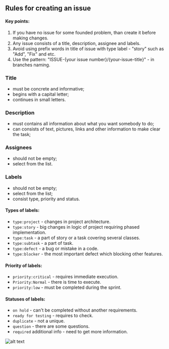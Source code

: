 ## Rules for creating an issue


#### Key points:
1.  If you have no issue for some founded problem, than create it before making changes.
2.  Any issue consists of a title, description, assignee and labels.
3.  Avoid using prefix words in title of issue with type label - "story" such as "Add", "Fix" and etc.
4.  Use the pattern: "ISSUE-{your issue number}/{your-issue-title}" - in branches naming.

### Title
- must be concrete and informative;
- begins with a capital letter;
- continues in small letters.

### Description
- must contains all information about what you want somebody to do;
- can consists of text, pictures, links and other information to make clear the task; 

### Assignees
- should not be empty;
- select from the list.

### Labels
- should not be empty;
- select from the list;
- consist type, priority and status.

#### Types of labels:
- `type:project` - changes in project architecture.
- `type:story` - big changes in logic of project requiring phased implementation.
- `type:task` - a part of story or a task covering several classes.
- `type:subtask` - a part of task. 
- `type:defect` - a bug or mistake in a code.
- `type:blocker` - the most important defect which blocking other features.

#### Priority of labels:
- `priority:critical` - requires immediate execution.
- `Priority:Normal` - there is time to execute.
- `priority:low` - must be completed during the sprint.

#### Statuses of labels:
- `on hold` - can't be completed without another requirements.
- `ready for testing` - requires to check.
- `duplicate` - not a unique.
- `question` - there are some questions.
- `required` additional info - need to get more information.

![alt text](https://i.ibb.co/p2yBp2H/issue.png "Example of an issue")
